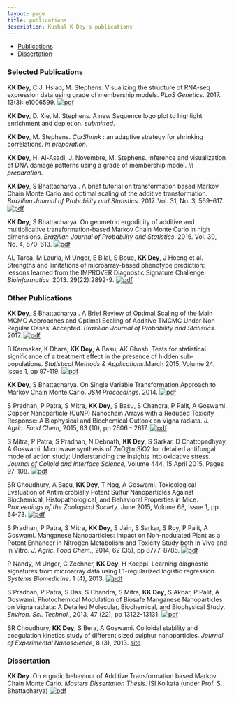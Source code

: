 ```yaml
---
layout: page
title: publications
description: Kushal K Dey's publications
---
```


<div class="navbar">
    <div class="navbar-inner">
        <ul class="nav">
            <li><a href="#articles">Publications</a></li>
            <li><a href="#dissertation">Dissertation</a></li>
        </ul>
    </div>
</div>


### <a name="articles"></a>Selected Publications

**KK Dey**, C.J. Hsiao, M. Stephens. Visualizing the structure of RNA-seq expression data using grade of membership models. *PLoS Genetics*. 2017. 13(3): e1006599. [![pdf](icons16/pdf-icon.png)](http://journals.plos.org/plosgenetics/article?id=10.1371/journal.pgen.1006599)

**KK Dey**, D. Xie, M. Stephens. A new Sequence logo plot to highlight enrichment and depletion. *submitted*. 

**KK Dey**, M. Stephens. *CorShrink* : an adaptive strategy for shrinking correlations. *In preparation*.

**KK Dey**, H. Al-Asadi, J. Novembre, M. Stephens. Inference and visualization of DNA damage patterns using a grade of membership model. *In preparation*.

**KK Dey**, S Bhattacharya . A brief tutorial on transformation based Markov Chain Monte Carlo and optimal scaling of the additive transformation. *Brazilian Journal of Probability and Statistics*. 2017. Vol. 31, No. 3, 569–617. [![pdf](icons16/pdf-icon.png)](https://projecteuclid.org/download/pdfview_1/euclid.bjps/1503388830)

**KK Dey**, S Bhattacharya. On geometric ergodicity of additive and multiplicative transformation-based Markov Chain Monte Carlo in high dimensions. *Brazilian Journal of Probability and Statistics*. 2016. Vol. 30, No. 4, 570–613. [![pdf](icons16/pdf-icon.png)](https://projecteuclid.org/download/pdfview_1/euclid.bjps/1481619618)

AL Tarca, M Lauria, M Unger, E Bilal, S Boue, **KK Dey**, J Hoeng et al. Strengths and limitations of microarray-based phenotype prediction: lessons learned from the IMPROVER Diagnostic Signature Challenge. *Bioinformatics*. 2013. 29(22):2892-9. [![pdf](icons16/pdf-icon.png)](https://www.ncbi.nlm.nih.gov/pubmed/23966112)



### <a name="articles"></a> Other Publications

**KK Dey**, S Bhattacharya . A Brief Review of Optimal Scaling of the Main MCMC Approaches and Optimal Scaling of Additive TMCMC Under Non-Regular Cases. Accepted. *Brazilian Journal of Probability and Statistics*. 2017. [![pdf](icons16/pdf-icon.png)](http://imstat.org/bjps/papers/BJPS386.pdf)


B Karmakar, K Dhara, **KK Dey**, A Basu, AK Ghosh. Tests for statistical significance of a treatment effect in the presence of hidden sub-populations. *Statistical Methods & Applications*.March 2015, Volume 24, Issue 1, pp 97-119. [![pdf](icons16/pdf-icon.png)](http://download.springer.com/static/pdf/415/art%253A10.1007%252Fs10260-014-0271-x.pdf?originUrl=http%3A%2F%2Flink.springer.com%2Farticle%2F10.1007%2Fs10260-014-0271-x&token2=exp=1441243965~acl=%2Fstatic%2Fpdf%2F415%2Fart%25253A10.1007%25252Fs10260-014-0271-x.pdf%3ForiginUrl%3Dhttp%253A%252F%252Flink.springer.com%252Farticle%252F10.1007%252Fs10260-014-0271-x*~hmac=cd363f8e32ef2c906e64c309b2e85906ddf84da19c4f9722261efa4c358f8295)

**KK Dey**, S Bhattacharya. On Single Variable Transformation Approach to Markov Chain Monte Carlo. *JSM Proceedings*. 2014.  [![pdf](icons16/pdf-icon.png)](http://arxiv.org/abs/1408.6667)



S Pradhan, P Patra, S Mitra, **KK Dey**, S Basu, S Chandra, P Palit, A Goswami. Copper Nanoparticle (CuNP) Nanochain Arrays with a Reduced Toxicity Response: A Biophysical and Biochemical Outlook on Vigna radiata. *J. Agric. Food Chem*, 2015, 63 (10), pp 2606 - 2617.  [![pdf](icons16/pdf-icon.png)](http://pubs.acs.org/doi/pdf/10.1021/jf504614w)

S Mitra, P Patra, S Pradhan, N Debnath, **KK Dey**, S Sarkar, D Chattopadhyay, A Goswami. Microwave synthesis of ZnO@mSiO2 for detailed antifungal mode of action study: Understanding the insights into oxidative stress. *Journal of Colloid and Interface Science*, Volume 444, 15 April 2015, Pages 97-108.  [![pdf](icons16/pdf-icon.png)](http://ac.els-cdn.com/S0021979714009941/1-s2.0-S0021979714009941-main.pdf?_tid=7076354e-51da-11e5-bc29-00000aacb35d&acdnat=1441243613_b2b01e8384300b45885705aee00aa81f)

SR Choudhury, A Basu, **KK Dey**, T Nag, A Goswami. Toxicological Evaluation of Antimicrobially Potent Sulfur Nanoparticles Against Biochemical, Histopathological, and Behavioral Properties in Mice. *Proceedings of the Zoological Society*. June 2015, Volume 68, Issue 1, pp 64-73. [![pdf](icons16/pdf-icon.png)](http://download.springer.com/static/pdf/590/art%253A10.1007%252Fs12595-014-0098-3.pdf?originUrl=http%3A%2F%2Flink.springer.com%2Farticle%2F10.1007%2Fs12595-014-0098-3&token2=exp=1441244794~acl=%2Fstatic%2Fpdf%2F590%2Fart%25253A10.1007%25252Fs12595-014-0098-3.pdf%3ForiginUrl%3Dhttp%253A%252F%252Flink.springer.com%252Farticle%252F10.1007%252Fs12595-014-0098-3*~hmac=2f7e45a1ba6e27a4ab58e3c9c45e6ae8f08b2710f901f8b21a34bfbd4c5ee268)


S Pradhan, P Patra, S Mitra, **KK Dey**, S Jain, S Sarkar, S Roy, P Palit, A Goswami. Manganese Nanoparticles: Impact on Non-nodulated Plant as a Potent Enhancer in Nitrogen Metabolism and Toxicity Study both in Vivo and in Vitro. *J. Agric. Food Chem.*, 2014, 62 (35), pp 8777-8785.  [![pdf](icons16/pdf-icon.png)](http://pubs.acs.org/doi/ipdf/10.1021/jf502716c)


P Nandy, M Unger, C Zechner, **KK Dey**, H Koeppl. Learning diagnostic signatures from microarray data using L1-regularized logistic regression. *Systems Biomedicine*. 1 (4), 2013. [![pdf](icons16/pdf-icon.png)](http://www.tandfonline.com/doi/pdf/10.4161/sysb.25271)

S Pradhan, P Patra, S Das, S Chandra, S Mitra, **KK Dey**, S Akbar, P Palit, A Goswami. Photochemical Modulation of Biosafe Manganese Nanoparticles on Vigna radiata: A Detailed Molecular, Biochemical, and Biophysical Study.  *Environ. Sci. Technol.*, 2013, 47 (22), pp 13122-13131. [![pdf](icons16/pdf-icon.png)](http://pubs.acs.org/doi/pdf/10.1021/es402659t)

SR Choudhury, **KK Dey**, S Bera, A Goswami. Colloidal stability and coagulation kinetics study of different sized sulphur nanoparticles. *Journal of Experimental Nanoscience*, 8 (3), 2013. [site](http://www.tandfonline.com/doi/abs/10.1080/17458080.2012.667161#.Veeki9NViko)

### <a name="dissertation"></a> Dissertation


**KK Dey**. On ergodic behaviour of Additive Transformation based Markov Chain Monte Carlo. *Masters Dissertation Thesis*. ISI Kolkata (under Prof. S. Bhattacharya) [![pdf](icons16/pdf-icon.png)](thesis.pdf)








